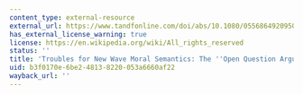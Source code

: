 ```yaml
---
content_type: external-resource
external_url: https://www.tandfonline.com/doi/abs/10.1080/05568649209506380
has_external_license_warning: true
license: https://en.wikipedia.org/wiki/All_rights_reserved
status: ''
title: 'Troubles for New Wave Moral Semantics: The ''Open Question Argument'' Revived'
uid: b3f0170e-6be2-4813-8220-053a6660af22
wayback_url: ''
---
```

